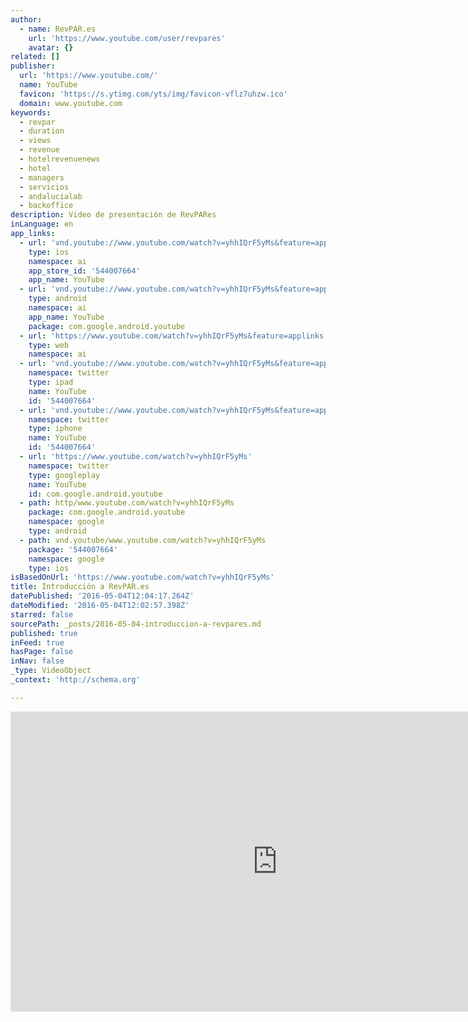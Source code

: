 ```yaml
---
author:
  - name: RevPAR.es
    url: 'https://www.youtube.com/user/revpares'
    avatar: {}
related: []
publisher:
  url: 'https://www.youtube.com/'
  name: YouTube
  favicon: 'https://s.ytimg.com/yts/img/favicon-vflz7uhzw.ico'
  domain: www.youtube.com
keywords:
  - revpar
  - duration
  - views
  - revenue
  - hotelrevenuenews
  - hotel
  - managers
  - servicios
  - andalucialab
  - backoffice
description: Video de presentación de RevPARes
inLanguage: en
app_links:
  - url: 'vnd.youtube://www.youtube.com/watch?v=yhhIQrF5yMs&feature=applinks'
    type: ios
    namespace: ai
    app_store_id: '544007664'
    app_name: YouTube
  - url: 'vnd.youtube://www.youtube.com/watch?v=yhhIQrF5yMs&feature=applinks'
    type: android
    namespace: ai
    app_name: YouTube
    package: com.google.android.youtube
  - url: 'https://www.youtube.com/watch?v=yhhIQrF5yMs&feature=applinks'
    type: web
    namespace: ai
  - url: 'vnd.youtube://www.youtube.com/watch?v=yhhIQrF5yMs&feature=applinks'
    namespace: twitter
    type: ipad
    name: YouTube
    id: '544007664'
  - url: 'vnd.youtube://www.youtube.com/watch?v=yhhIQrF5yMs&feature=applinks'
    namespace: twitter
    type: iphone
    name: YouTube
    id: '544007664'
  - url: 'https://www.youtube.com/watch?v=yhhIQrF5yMs'
    namespace: twitter
    type: googleplay
    name: YouTube
    id: com.google.android.youtube
  - path: http/www.youtube.com/watch?v=yhhIQrF5yMs
    package: com.google.android.youtube
    namespace: google
    type: android
  - path: vnd.youtube/www.youtube.com/watch?v=yhhIQrF5yMs
    package: '544007664'
    namespace: google
    type: ios
isBasedOnUrl: 'https://www.youtube.com/watch?v=yhhIQrF5yMs'
title: Introducción a RevPAR.es
datePublished: '2016-05-04T12:04:17.264Z'
dateModified: '2016-05-04T12:02:57.398Z'
starred: false
sourcePath: _posts/2016-05-04-introduccion-a-revpares.md
published: true
inFeed: true
hasPage: false
inNav: false
_type: VideoObject
_context: 'http://schema.org'

---
```

<iframe src="https://cdn.embedly.com/widgets/media.html?src=https%3A%2F%2Fwww.youtube.com%2Fembed%2FyhhIQrF5yMs%3Ffeature%3Doembed&amp;url=https%3A%2F%2Fwww.youtube.com%2Fwatch%3Fv%3DyhhIQrF5yMs&amp;image=https%3A%2F%2Fi.ytimg.com%2Fvi%2FyhhIQrF5yMs%2Fhqdefault.jpg&amp;key=b7d04c9b404c499eba89ee7072e1c4f7&amp;type=text%2Fhtml&amp;schema=youtube" width="854" height="480" scrolling="no" frameborder="0" allowfullscreen="" style=""></iframe>